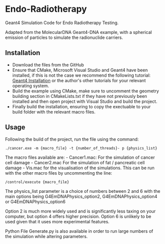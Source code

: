 # Endo-Radiotherapy

Geant4 Simulation Code for Endo Radiotherapy Testing. 

Adapted from the MolecularDNA Geant4-DNA example, with a spherical emission of particles to simulate the radionuclide carriers. 



## Installation
 
- Download the files from the GitHub
- Ensure that CMake, Microsoft Visual Studio and Geant4 have been installed, if this is not the case we recommend the following tutorial: [Geant4 Installation](https://youtu.be/GykiM1lPON4?si=QznL75Rlii4i8V60) or the author's other tutorials for your relevant operating system.
- Build the example using CMake, make sure to uncomment the geometry building section in CMakeLists.txt if they have not previously been installed and then open project with Visual Studio and build the project.
- Finally build the installation, ensuring to copy the exectuable to your build folder with the relevant macro files.

## Usage

Following the build of the project, run the file using the command:

    ./cancer.exe -m {macro_file} -t {number_of_threads}- p {physics_list}

The macro files available are:
    - Cancer1.mac: For the simulation of cancer cell damage
    - Cancer2.mac For the simulation of fat / pancreatic cell damage
    - Vis.mac for the visualisation of the simulations. This can be run with the other macro files by uncommenting the line:
  
    /control/execute {macro_file}

The physics_list parameter is a choice of numbers between 2 and 6 with the main options being G4EmDNAPhysics_option2, G4EmDNAPhysics_option4 or G4EmDNAPhysics_option6

Option 2 is much more widely used and is significantly less taxing on your computer, but option 4 offers higher precision. Option 6 is unlikely to be used given that it uses more experimental features. 

Python File Generate.py is also available in order to run large numbers of the simulation while altering parameters. 

